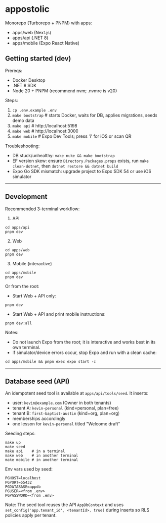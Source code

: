 # appostolic

Monorepo (Turborepo + PNPM) with apps:

- apps/web (Next.js)
- apps/api (.NET 8)
- apps/mobile (Expo React Native)

## Getting started (dev)

Prereqs:

- Docker Desktop
- .NET 8 SDK
- Node 20 + PNPM (recommend nvm; .nvmrc is v20)

Steps:

1. `cp .env.example .env`
2. `make bootstrap` # starts Docker, waits for DB, applies migrations, seeds demo data
3. `make api` # http://localhost:5198
4. `make web` # http://localhost:3000
5. `make mobile` # Expo Dev Tools; press 'i' for iOS or scan QR

Troubleshooting:

- DB stuck/unhealthy: `make nuke && make bootstrap`
- EF version skew: ensure `Directory.Packages.props` exists, run `make clean-dotnet`, then `dotnet restore && dotnet build`
- Expo Go SDK mismatch: upgrade project to Expo SDK 54 or use iOS simulator

---

## Development

Recommended 3-terminal workflow:

1. API

```
cd apps/api
pnpm dev
```

2. Web

```
cd apps/web
pnpm dev
```

3. Mobile (interactive)

```
cd apps/mobile
pnpm dev
```

Or from the root:

- Start Web + API only:

```
pnpm dev
```

- Start Web + API and print mobile instructions:

```
pnpm dev:all
```

Notes:

- Do not launch Expo from the root; it is interactive and works best in its own terminal.
- If simulator/device errors occur, stop Expo and run with a clean cache:

```
cd apps/mobile && pnpm exec expo start -c
```

---

## Database seed (API)

An idempotent seed tool is available at `apps/api/tools/seed`.
It inserts:

- user: `kevin@example.com` (Owner in both tenants)
- tenant A: `kevin-personal` (kind=personal, plan=free)
- tenant B: `first-baptist-austin` (kind=org, plan=org)
- memberships accordingly
- one lesson for `kevin-personal` titled "Welcome draft"

Seeding steps:

```
make up
make seed
make api    # in a terminal
make web    # in another terminal
make mobile # in another terminal
```

Env vars used by seed:

```
PGHOST=localhost
PGPORT=55432
PGDATABASE=appdb
PGUSER=<from .env>
PGPASSWORD=<from .env>
```

Note: The seed tool reuses the API `AppDbContext` and uses `set_config('app.tenant_id', <tenantId>, true)` during inserts so RLS policies apply per tenant.

